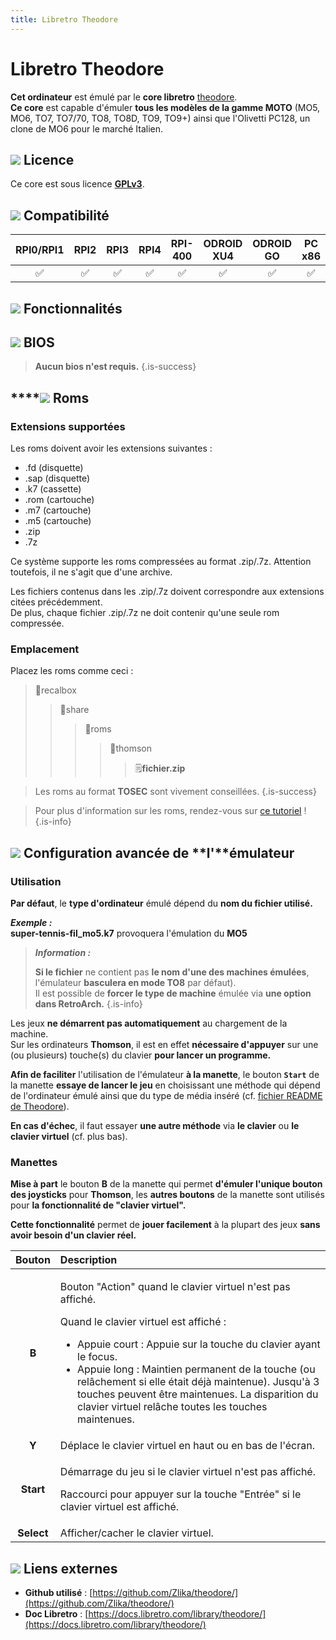 ```yaml
---
title: Libretro Theodore
---
```


# Libretro Theodore

**Cet ordinateur** est émulé par le **core libretro** [theodore](https://github.com/Zlika/theodore).  
**Ce core** est capable d'émuler **tous les modèles de la gamme MOTO** \(MO5, MO6, TO7, TO7/70, TO8, TO8D, TO9, TO9+\) ainsi que l'Olivetti PC128, un clone de MO6 pour le marché Italien.

## ![](/migration-images/emulateurs/ordinosaures/thomson-t08/gerald-g-parchment-background-or-border-5.svg) Licence

Ce core est sous licence [**GPLv3**](https://github.com/Zlika/theodore/blob/master/LICENSE).

## ![](/migration-images/emulateurs/ordinosaures/thomson-t08/compatibility.png) Compatibilité

| RPI0/RPI1 | RPI2 | RPI3 | RPI4 | RPI-400 | ODROID XU4 | ODROID GO | PC x86 | PC X86\_64 |
| :---: | :---: | :---: | :---: | :---: | :---: | :---: | :---: | :---: |
| ✅ | ✅ | ✅ | ✅ | ✅ | ✅ | ✅ | ✅ | ✅ |

## ![](/migration-images/emulateurs/ordinosaures/thomson-t08/cogwheel-145804_640.png) Fonctionnalités



## ![](/migration-images/emulateurs/ordinosaures/thomson-t08/tqfp32.svg) BIOS


>**Aucun bios n'est requis.**
{.is-success}

## \*\*\*\*![](/migration-images/emulateurs/ordinosaures/thomson-t08/rom-30098_640.png) **Roms**

### Extensions supportées

Les roms doivent avoir les extensions suivantes  :

* .fd \(disquette\)
* .sap \(disquette\)
* .k7 \(cassette\)
* .rom \(cartouche\)
* .m7 \(cartouche\)
* .m5 \(cartouche\)
* .zip
* .7z

Ce système supporte les roms compressées au format .zip/.7z. Attention toutefois, il ne s'agit que d'une archive.

Les fichiers contenus dans les .zip/.7z doivent correspondre aux extensions citées précédemment.  
De plus, chaque fichier .zip/.7z ne doit contenir qu'une seule rom compressée.

### **Emplacement**

Placez les roms comme ceci : 

> 📁recalbox
>
> > 📁share
> >
> > > 📁roms
> > >
> > > > 📁thomson
> > > >
> > > > > 🗒**fichier.zip**


>Les roms au format **TOSEC** sont vivement conseillées.
{.is-success}


>Pour plus d'information sur les roms, rendez-vous sur [ce tutoriel](/fr/tutoriels/jeux/generalite/les-roms-et-les-isos) !
{.is-info}

## ![](/migration-images/emulateurs/ordinosaures/thomson-t08/hammer-28636_640.png) Configuration avancée de **l'**émulateur

### Utilisation

**Par défaut**, le **type d'ordinateur** émulé dépend du **nom du fichier utilisé.**

_**Exemple :**_  
**super-tennis-fil\_mo5.k7** provoquera l'émulation du **MO5**


>_**Information :**_
>
>**Si le fichier** ne contient pas **le nom d'une des machines émulées**, l'émulateur **basculera en mode TO8** par défaut\).  
>Il est possible de **forcer le type de machine** émulée via **une option dans RetroArch.**
{.is-info}

Les jeux **ne démarrent pas automatiquement** au chargement de la machine.  
Sur les ordinateurs **Thomson**, il est en effet **nécessaire d'appuyer** sur une \(ou plusieurs\) touche\(s\) du clavier **pour lancer un programme.**  
  
**Afin de faciliter** l'utilisation de l'émulateur **à la manette**, le bouton **`Start`** de la manette **essaye de lancer le jeu** en choisissant une méthode qui dépend de l'ordinateur émulé ainsi que du type de média inséré \(cf. [fichier README de Theodore](https://github.com/Zlika/theodore/blob/master/README-FR.md#video_game-correspondance-des-boutons-de-la-manette)\).  
  
**En cas d'échec**, il faut essayer **une autre méthode** via **le clavier** ou **le clavier virtuel** \(cf. plus bas\).

### Manettes

**Mise à part** le bouton **B** de la manette qui permet **d'émuler l'unique bouton des joysticks** pour **Thomson**, les **autres boutons** de la manette sont utilisés pour **la fonctionnalité de "clavier virtuel".**

**Cette fonctionnalité** permet de **jouer facilement** à la plupart des jeux **sans avoir besoin d'un clavier réel.**

<table>
  <thead>
    <tr>
      <th style="text-align:center">Bouton</th>
      <th style="text-align:left">Description</th>
    </tr>
  </thead>
  <tbody>
    <tr>
      <td style="text-align:center"><b>B</b>
      </td>
      <td style="text-align:left">
        <p>Bouton &quot;Action&quot; quand le clavier virtuel n&apos;est pas affich&#xE9;.</p>
        <p>Quand le clavier virtuel est affich&#xE9; :</p>
        <ul>
          <li>Appuie court : Appuie sur la touche du clavier ayant le focus.</li>
          <li>Appuie long : Maintien permanent de la touche (ou rel&#xE2;chement si
            elle &#xE9;tait d&#xE9;j&#xE0; maintenue). Jusqu&apos;&#xE0; 3 touches
            peuvent &#xEA;tre maintenues. La disparition du clavier virtuel rel&#xE2;che
            toutes les touches maintenues.</li>
        </ul>
      </td>
    </tr>
    <tr>
      <td style="text-align:center"><b>Y</b>
      </td>
      <td style="text-align:left">D&#xE9;place le clavier virtuel en haut ou en bas de l&apos;&#xE9;cran.</td>
    </tr>
    <tr>
      <td style="text-align:center"><b>Start</b>
      </td>
      <td style="text-align:left">
        <p>D&#xE9;marrage du jeu si le clavier virtuel n&apos;est pas affich&#xE9;.</p>
        <p>Raccourci pour appuyer sur la touche &quot;Entr&#xE9;e&quot; si le clavier
          virtuel est affich&#xE9;.</p>
      </td>
    </tr>
    <tr>
      <td style="text-align:center"><b>Select</b>
      </td>
      <td style="text-align:left">Afficher/cacher le clavier virtuel.</td>
    </tr>
  </tbody>
</table>

## ![](/migration-images/emulateurs/ordinosaures/thomson-t08/kisspng-web-development-world-wide-web-computer-icons-webs-world-wide-web-icon-png-5ab05c24477216.4540070115215073642927.png) Liens externes

* **Github utilisé** : [https://github.com/Zlika/theodore/](https://github.com/Zlika/theodore/)
* **Doc Libretro** : [https://docs.libretro.com/library/theodore/](https://docs.libretro.com/library/theodore/)

